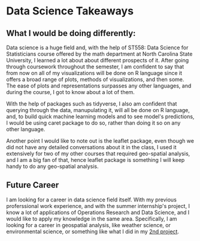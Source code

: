 # Data Science Takeaways

## What I would be doing differently:

Data science is a huge field and, with the help of ST558: Data Science for Statisticians course offered by the math department at North Carolina State University, I learned a lot about about different prospects of it. After going through coursework throughout the semester, I am confident to say that from now on all of my visualizations will be done on R language since it offers a broad range of plots, methods of visualizations, and then some. The ease of plots and representations surpasses any other languages, and during the course, I got to know about a lot of them. 

With the help of packages such as tidyverse, I also am confident that querying through the data, manupulating it, will all be done on R language, and, to build quick machine learning models and to see model's predictions, I would be using caret package to do so, rather than doing it so on any other language.

Another point I would like to note out is the leaflet package, even though we did not have any detailed conversations about it in the class, I used it extensively for two of my other courses that required geo-spatial analysis, and I am a big fan of that, hence leaflet package is something I will keep handy to do any geo-spatial analysis.  


## Future Career  

I am looking for a career in data science field itself. With my previous proferssional work experience, and with the summer internship's project, I know a lot of applications of Operations Research and Data Science, and I would like to apply my knowledge in the same area. Specifically, I am looking for a career in geospatial analysis, like weather science, or environmental science, or something like what I did in my [2nd project](https://sbgadhwala.github.io/ST558_Project2/). 
